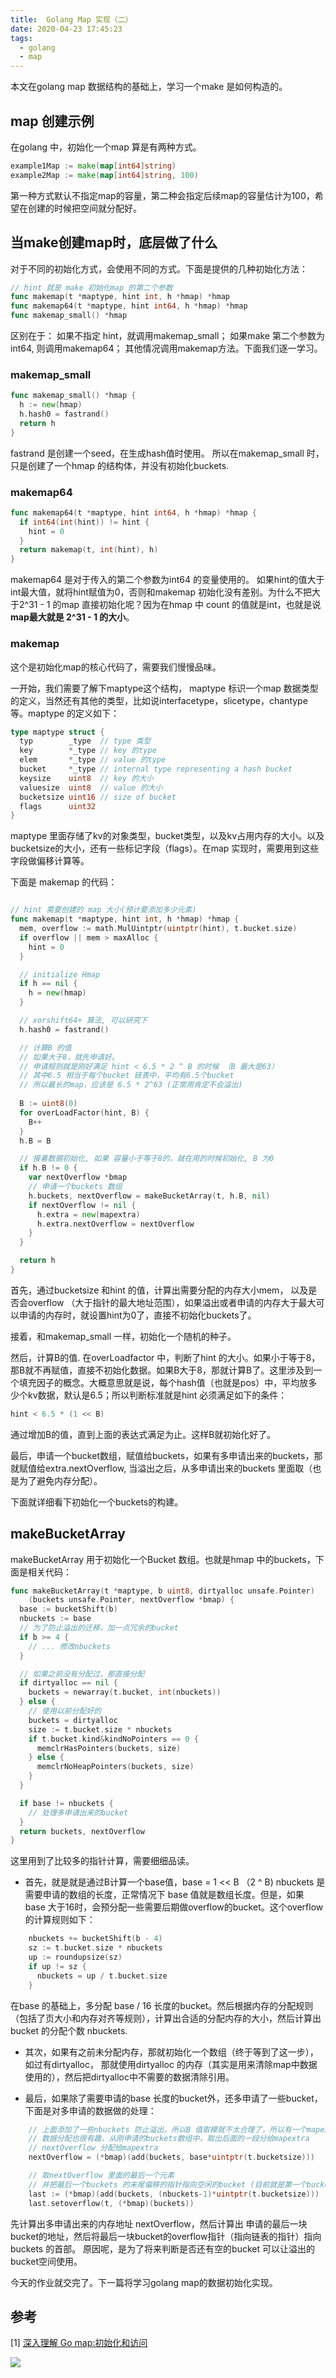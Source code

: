 ```yaml
---
title: 	Golang Map 实现（二）
date: 2020-04-23 17:45:23
tags:
  - golang
  - map
---
```


本文在golang map 数据结构的基础上，学习一个make 是如何构造的。

<!--more-->

## map 创建示例

在golang 中，初始化一个map 算是有两种方式。

```go
example1Map := make(map[int64]string)
example2Map := make(map[int64]string, 100)
```

第一种方式默认不指定map的容量，第二种会指定后续map的容量估计为100，希望在创建的时候把空间就分配好。

## 当make创建map时，底层做了什么

对于不同的初始化方式，会使用不同的方式。下面是提供的几种初始化方法：

```go
// hint 就是 make 初始化map 的第二个参数
func makemap(t *maptype, hint int, h *hmap) *hmap
func makemap64(t *maptype, hint int64, h *hmap) *hmap
func makemap_small() *hmap
```

区别在于：
如果不指定 hint，就调用makemap_small；
如果make 第二个参数为int64, 则调用makemap64；
其他情况调用makemap方法。下面我们逐一学习。

### makemap_small

```go
func makemap_small() *hmap {  
  h := new(hmap)
  h.hash0 = fastrand()
  return h
}
```

fastrand 是创建一个seed，在生成hash值时使用。
所以在makemap_small 时，只是创建了一个hmap 的结构体，并没有初始化buckets.

### makemap64

```go
func makemap64(t *maptype, hint int64, h *hmap) *hmap {
  if int64(int(hint)) != hint {
    hint = 0
  }
  return makemap(t, int(hint), h)
}
```

makemap64 是对于传入的第二个参数为int64 的变量使用的。 如果hint的值大于int最大值，就将hint赋值为0，否则和makemap 初始化没有差别。为什么不把大于2^31 - 1 的map 直接初始化呢？因为在hmap 中 count 的值就是int，也就是说**map最大就是 2^31 - 1 的大小**。

### makemap

这个是初始化map的核心代码了，需要我们慢慢品味。

一开始，我们需要了解下maptype这个结构， maptype 标识一个map 数据类型的定义，当然还有其他的类型，比如说interfacetype，slicetype，chantype 等。maptype 的定义如下：

```go
type maptype struct {
  typ        _type  // type 类型
  key        *_type // key 的type
  elem       *_type // value 的type
  bucket     *_type // internal type representing a hash bucket
  keysize    uint8  // key 的大小
  valuesize  uint8  // value 的大小
  bucketsize uint16 // size of bucket
  flags      uint32
}
```

maptype 里面存储了kv的对象类型，bucket类型，以及kv占用内存的大小。以及bucketsize的大小，还有一些标记字段（flags）。在map 实现时，需要用到这些字段做偏移计算等。

下面是 makemap 的代码：

```go

// hint 需要创建的 map 大小(预计要添加多少元素)
func makemap(t *maptype, hint int, h *hmap) *hmap {
  mem, overflow := math.MulUintptr(uintptr(hint), t.bucket.size)
  if overflow || mem > maxAlloc {
    hint = 0
  }

  // initialize Hmap
  if h == nil {
    h = new(hmap)
  }

  // xorshift64+ 算法, 可以研究下
  h.hash0 = fastrand()

  // 计算B 的值
  // 如果大于8，就先申请好。
  // 申请规则就是刚好满足 hint < 6.5 * 2 ^ B 的时候 （B 最大是63）
  // 其中6.5 相当于每个bucket 链表中，平均有6.5个bucket
  // 所以最长的map，应该是 6.5 * 2^63 (正常用肯定不会溢出)
  
  B := uint8(0)
  for overLoadFactor(hint, B) {
    B++
  }
  h.B = B

  // 接着数据初始化, 如果 容量小于等于8的，就在用的时候初始化, B 为0
  if h.B != 0 {
    var nextOverflow *bmap
    // 申请一个buckets 数组
    h.buckets, nextOverflow = makeBucketArray(t, h.B, nil)
    if nextOverflow != nil {
      h.extra = new(mapextra)
      h.extra.nextOverflow = nextOverflow
    }
  }

  return h
}
```

首先，通过bucketsize 和hint 的值，计算出需要分配的内存大小mem， 以及是否会overflow （大于指针的最大地址范围），如果溢出或者申请的内存大于最大可以申请的内存时，就设置hint为0了，直接不初始化buckets了。

接着，和makemap_small 一样，初始化一个随机的种子。

然后，计算B的值. 在overLoadfactor 中，判断了hint 的大小。如果小于等于8，那B就不再赋值，直接不初始化数据。如果B大于8，那就计算B了。这里涉及到一个填充因子的概念。大概意思就是说，每个hash值（也就是pos）中，平均放多少个kv数据，默认是6.5；所以判断标准就是hint 必须满足如下的条件：

```go
hint < 6.5 * (1 << B)
```

通过增加B的值，直到上面的表达式满足为止。这样B就初始化好了。

最后，申请一个bucket数组，赋值给buckets，如果有多申请出来的buckets，那就赋值给extra.nextOverflow, 当溢出之后，从多申请出来的buckets 里面取（也是为了避免内存分配）。

下面就详细看下初始化一个buckets的构建。

## makeBucketArray

makeBucketArray 用于初始化一个Bucket 数组。也就是hmap 中的buckets，下面是相关代码：

```go
func makeBucketArray(t *maptype, b uint8, dirtyalloc unsafe.Pointer) 
	(buckets unsafe.Pointer, nextOverflow *bmap) {
  base := bucketShift(b)
  nbuckets := base
  // 为了防止溢出的迁移，加一点冗余的bucket
  if b >= 4 {  
    // ... 修改nbuckets
  }

  // 如果之前没有分配过，那直接分配
  if dirtyalloc == nil {
    buckets = newarray(t.bucket, int(nbuckets))
  } else {
    // 使用以前分配好的
    buckets = dirtyalloc
    size := t.bucket.size * nbuckets
    if t.bucket.kind&kindNoPointers == 0 {
      memclrHasPointers(buckets, size)
    } else {
      memclrNoHeapPointers(buckets, size)
    }
  }

  if base != nbuckets {
	// 处理多申请出来的bucket
  }
  return buckets, nextOverflow
}
```

这里用到了比较多的指针计算，需要细细品读。

- 首先，就是就是通过B计算一个base值，base = 1 << B （2 ^ B)
nbuckets 是需要申请的数组的长度，正常情况下 base 值就是数组长度。但是，如果 base 大于16时，会预分配一些需要后期做overflow的bucket。这个overflow的计算规则如下：

```go
    nbuckets += bucketShift(b - 4)
    sz := t.bucket.size * nbuckets
    up := roundupsize(sz)
    if up != sz {
      nbuckets = up / t.bucket.size
    }
```

在base 的基础上，多分配 base / 16 长度的bucket。然后根据内存的分配规则（包括了页大小和内存对齐等规则），计算出合适的分配内存的大小，然后计算出 bucket 的分配个数 nbuckets.

- 其次，如果有之前未分配内存，那就初始化一个数组（终于等到了这一步），如过有dirtyalloc， 那就使用dirtyalloc 的内存（其实是用来清除map中数据使用的），然后把dirtyalloc中不需要的数据清除引用。

- 最后，如果除了需要申请的base 长度的bucket外，还多申请了一些bucket，下面是对多申请的数据做的处理：

```go
    // 上面添加了一些nbuckets 防止溢出，所以B 值取模就不太合理了，所以有一个mapextra 的数据节点
    // 数据分配也很有趣，从刚申请的buckets数组中，取出后面的一段分给mapextra
    // nextOverflow 分配给mapextra
    nextOverflow = (*bmap)(add(buckets, base*uintptr(t.bucketsize)))

    // 取nextOverflow 里面的最后一个元素
    // 并把最后一个buckets 的末尾偏移的指针指向空闲的bucket (目前就是第一个buckets 了)
    last := (*bmap)(add(buckets, (nbuckets-1)*uintptr(t.bucketsize)))
    last.setoverflow(t, (*bmap)(buckets))
```

先计算出多申请出来的内存地址 nextOverflow，然后计算出 申请的最后一块bucket的地址，然后将最后一块bucket的overflow指针（指向链表的指针）指向buckets 的首部。 原因呢，是为了将来判断是否还有空的bucket 可以让溢出的bucket空间使用。


今天的作业就交完了。下一篇将学习golang map的数据初始化实现。

## 参考

[1] [深入理解 Go map:初始化和访问](https://eddycjy.com/posts/go/map/2019-03-05-map-access/)

![](/images/weixin_logo.png)

